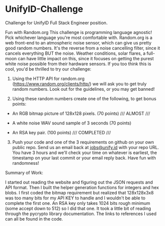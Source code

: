 # UnifyID-Challenge
Challenge for UnifyID Full Stack Engineer position.


Fun with Random.org
This challenge is programming language agnostic! Pick whichever language you're most comfortable with. Random.org is a web front-end to an atmospheric noise sensor, which can give us pretty good random numbers. It's the reverse from a noise cancelling filter, since it cancels everything BUT the noise. Weather conditions, solar flares, a full-moon can have little impact on this, since it focuses on getting the purest white noise possible from their hardware sensors. If you too think this is cool, you'd be thrilled to try our challenge:

1. Using the HTTP API for random.org (https://www.random.org/clients/http/) we will ask you to get truly random numbers. Look out for the guidelines, or you may get banned!

2. Using these random numbers create one of the following, to get bonus points:

- An RGB bitmap picture of 128x128 pixels. (70 points)  /// ALMOST ///

- A white noise WAV sound sample of 3 seconds (70 points)

- An RSA key pair. (100 points) /// COMPLETED ///

3. Push your code and one of the 3 requirements on github on your own public repo. Send us an email back at jobs@unify.id with your repo URL. You have 3 hours and we'll check your time on whatever is earliest, the timestamp on your last commit or your email reply back. Have fun with randomness!


Summary of Work:

I started out reading the website and figuring out the JSON requests and API format. Then I built the helper generation functions for integers and hex blobs. I first coded the bitmap requirement but realized that 128x128x3x8 was too many bits for my API KEY to handle and I wouldn't be able to complete the first one. An RSA key only takes 1024 bits rough minimum (some accept down to 512) so I did that one. It took a little bit of reading through the pycrypto library documentation. The links to references I used can all be found in the code.
